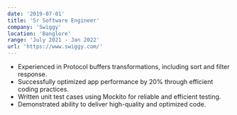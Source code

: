 ```yaml
---
date: '2019-07-01'
title: 'Sr Software Engineer'
company: 'Swiggy'
location: 'Banglore'
range: 'July 2021 - Jan 2022'
url: 'https://www.swiggy.com/'
---
```


- Experienced in Protocol buffers transformations, including sort and filter response.
- Successfully optimized app performance by 20% through efficient coding practices.
- Written unit test cases using Mockito for reliable and efficient testing.
- Demonstrated ability to deliver high-quality and optimized code.
